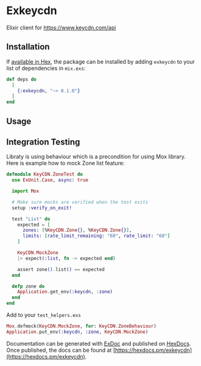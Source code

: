 # Exkeycdn

Elixir client for https://www.keycdn.com/api

## Installation

If [available in Hex](https://hex.pm/docs/publish), the package can be installed
by adding `exkeycdn` to your list of dependencies in `mix.exs`:

```elixir
def deps do
  [
    {:exkeycdn, "~> 0.1.0"}
  ]
end
```

## Usage

## Integration Testing

Libraty is using behaviour which is a precondition for using Mox library. Here is example how to mock Zone list feature:

```elixir
defmodule KeyCDN.ZoneTest do
  use ExUnit.Case, async: true

  import Mox

  # Make sure mocks are verified when the test exits
  setup :verify_on_exit!

  test "List" do
    expected = [
      zones: [%KeyCDN.Zone{}, %KeyCDN.Zone{}],
      limits: [rate_limit_remaining: "60", rate_limit: "60"]
    ]

    KeyCDN.MockZone
    |> expect(:list, fn -> expected end)

    assert zone().list() == expected
  end

  defp zone do
    Application.get_env(:keycdn, :zone)
  end
end
```

Add to your `test_helpers.exs`

```elixir
Mox.defmock(KeyCDN.MockZone, for: KeyCDN.ZoneBehaviour)
Application.put_env(:keycdn, :zone, KeyCDN.MockZone)
```

Documentation can be generated with [ExDoc](https://github.com/elixir-lang/ex_doc)
and published on [HexDocs](https://hexdocs.pm). Once published, the docs can
be found at [https://hexdocs.pm/exkeycdn](https://hexdocs.pm/exkeycdn).

